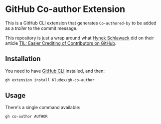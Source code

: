 # GitHub Co-author Extension

This is a GitHub CLI extension that generates `Co-authored-by` to be added as a *trailer*
to the commit message.

This repository is just a wrap around what [Hynek Schlawack](https://github.com/hynek) did on
their article [TIL: Easier Crediting of Contributors on GitHub](https://hynek.me/til/easier-crediting-contributors-github/).

## Installation

You need to have [GitHub CLI](https://cli.github.com/) installed, and then:

```bash
gh extension install Kludex/gh-co-author
```

## Usage

There's a single command available:

```bash
gh co-author AUTHOR
```
